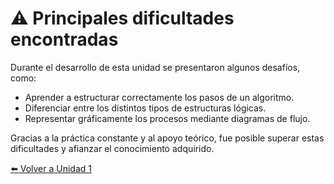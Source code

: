# ⚠️ Principales dificultades encontradas  

Durante el desarrollo de esta unidad se presentaron algunos desafíos, como:

- Aprender a estructurar correctamente los pasos de un algoritmo.  
- Diferenciar entre los distintos tipos de estructuras lógicas.  
- Representar gráficamente los procesos mediante diagramas de flujo.  

Gracias a la práctica constante y al apoyo teórico, fue posible superar estas dificultades y afianzar el conocimiento adquirido.

[⬅️ Volver a Unidad 1](Unidad%201.md)
